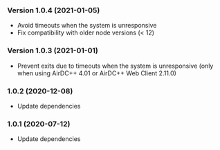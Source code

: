 ### Version 1.0.4 (2021-01-05)

- Avoid timeouts when the system is unresponsive
- Fix compatibility with older node versions (< 12)

### Version 1.0.3 (2021-01-01)

- Prevent exits due to timeouts when the system is unresponsive (only when using AirDC++ 4.01 or AirDC++ Web Client 2.11.0)

### 1.0.2 (2020-12-08)

- Update dependencies
### 1.0.1 (2020-07-12)

- Update dependencies
